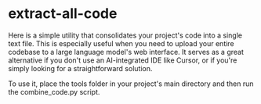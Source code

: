 # extract-all-code

Here is a simple utility that consolidates your project's code into a single text file. This is especially useful when you need to upload your entire codebase to a large language model's web interface. It serves as a great alternative if you don't use an AI-integrated IDE like Cursor, or if you're simply looking for a straightforward solution.

To use it, place the tools folder in your project's main directory and then run the combine_code.py script.
